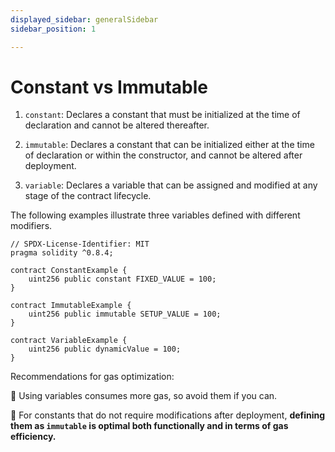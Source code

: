 ```yaml
---
displayed_sidebar: generalSidebar
sidebar_position: 1

---
```


# Constant vs Immutable

1. `constant`: Declares a constant that must be initialized at the time of declaration and cannot be altered thereafter.

2. `immutable`: Declares a constant that can be initialized either at the time of declaration or within the constructor, and cannot be altered after deployment.

3. `variable`: Declares a variable that can be assigned and modified at any stage of the contract lifecycle.

The following examples illustrate three variables defined with different modifiers.

```solidity
// SPDX-License-Identifier: MIT
pragma solidity ^0.8.4;

contract ConstantExample {
    uint256 public constant FIXED_VALUE = 100;
}

contract ImmutableExample {
    uint256 public immutable SETUP_VALUE = 100;
}

contract VariableExample {
    uint256 public dynamicValue = 100;
}
```

Recommendations for gas optimization:

🌟 Using variables consumes more gas, so avoid them if you can.

🌟 For constants that do not require modifications after deployment, **defining them as `immutable` is optimal both functionally and in terms of gas efficiency.**
